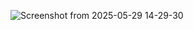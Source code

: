 
![Screenshot from 2025-05-29 14-29-30](https://github.com/user-attachments/assets/852772c2-d517-404d-a736-8cdac78c97ed)
